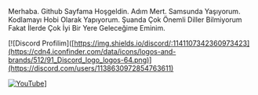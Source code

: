 Merhaba. Github Sayfama Hoşgeldin. Adım Mert. Samsunda Yaşıyorum. Kodlamayı Hobi Olarak Yapıyorum. Şuanda Çok Önemli Diller Bilmiyorum Fakat İlerde Çok İyi Bir Yere Geleceğime Eminim.

[![Discord Profilim]([https://img.shields.io/discord/:1141107342360973423](https://cdn4.iconfinder.com/data/icons/logos-and-brands/512/91_Discord_logo_logos-64.png)](https://discord.com/users/1138630972854763611) 

[![YouTube](https://img.shields.io/youtube/channel/Abone-Ol/UCDCHcqyeQgJ-jVSd6VJkbCw?logo=youtube&logoColor=red&style=for-the-badge)](https://www.youtube.com/channel/UCJauHmJY6OFrZTcW1ad6Gig)]
